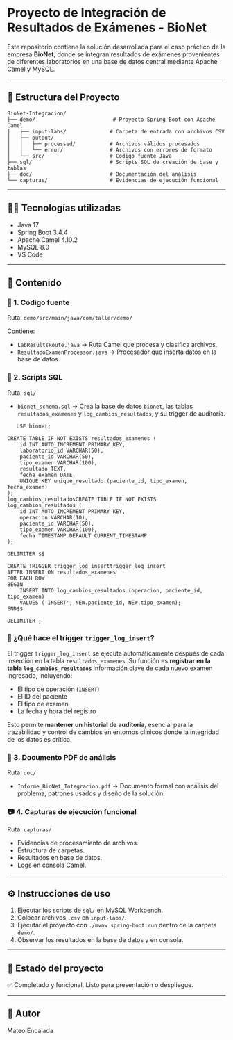 # Proyecto de Integración de Resultados de Exámenes - BioNet

Este repositorio contiene la solución desarrollada para el caso práctico de la empresa **BioNet**, donde se integran resultados de exámenes provenientes de diferentes laboratorios en una base de datos central mediante Apache Camel y MySQL.

---

## 🔗 Estructura del Proyecto

```
BioNet-Integracion/
├── demo/                         # Proyecto Spring Boot con Apache Camel
│   ├── input-labs/              # Carpeta de entrada con archivos CSV
│   ├── output/
│   │   ├── processed/           # Archivos válidos procesados
│   │   └── error/               # Archivos con errores de formato
│   └── src/                     # Código fuente Java
├── sql/                         # Scripts SQL de creación de base y tablas
├── doc/                         # Documentación del análisis
└── capturas/                    # Evidencias de ejecución funcional
```

---

## 👨‍💻 Tecnologías utilizadas
- Java 17
- Spring Boot 3.4.4
- Apache Camel 4.10.2
- MySQL 8.0
- VS Code

---

## 📄 Contenido

### 🔬 1. Código fuente
Ruta: `demo/src/main/java/com/taller/demo/`

Contiene:
- `LabResultsRoute.java` → Ruta Camel que procesa y clasifica archivos.
- `ResultadoExamenProcessor.java` → Procesador que inserta datos en la base de datos.

### 📃 2. Scripts SQL
Ruta: `sql/`

- `bionet_schema.sql` → Crea la base de datos `bionet`, las tablas `resultados_examenes` y `log_cambios_resultados`, y su trigger de auditoría.
```
   USE bionet;

CREATE TABLE IF NOT EXISTS resultados_examenes (
    id INT AUTO_INCREMENT PRIMARY KEY,
    laboratorio_id VARCHAR(50),
    paciente_id VARCHAR(50),
    tipo_examen VARCHAR(100),
    resultado TEXT,
    fecha_examen DATE,
    UNIQUE KEY unique_resultado (paciente_id, tipo_examen, fecha_examen)
);
log_cambios_resultadosCREATE TABLE IF NOT EXISTS log_cambios_resultados (
    id INT AUTO_INCREMENT PRIMARY KEY,
    operacion VARCHAR(10),
    paciente_id VARCHAR(50),
    tipo_examen VARCHAR(100),
    fecha TIMESTAMP DEFAULT CURRENT_TIMESTAMP
);

DELIMITER $$

CREATE TRIGGER trigger_log_inserttrigger_log_insert
AFTER INSERT ON resultados_examenes
FOR EACH ROW
BEGIN
    INSERT INTO log_cambios_resultados (operacion, paciente_id, tipo_examen)
    VALUES ('INSERT', NEW.paciente_id, NEW.tipo_examen);
END$$

DELIMITER ;
```
### 🧨 ¿Qué hace el trigger `trigger_log_insert`?

El trigger `trigger_log_insert` se ejecuta automáticamente después de cada inserción en la tabla `resultados_examenes`. Su función es **registrar en la tabla `log_cambios_resultados`** información clave de cada nuevo examen ingresado, incluyendo:

- El tipo de operación (`INSERT`)
- El ID del paciente
- El tipo de examen
- La fecha y hora del registro

Esto permite **mantener un historial de auditoría**, esencial para la trazabilidad y control de cambios en entornos clínicos donde la integridad de los datos es crítica.

### 📜 3. Documento PDF de análisis
Ruta: `doc/`

- `Informe_BioNet_Integracion.pdf` → Documento formal con análisis del problema, patrones usados y diseño de la solución.

### 📷 4. Capturas de ejecución funcional
Ruta: `capturas/`

- Evidencias de procesamiento de archivos.
- Estructura de carpetas.
- Resultados en base de datos.
- Logs en consola Camel.

---

## ⚙️ Instrucciones de uso

1. Ejecutar los scripts de `sql/` en MySQL Workbench.
2. Colocar archivos `.csv` en `input-labs/`.
3. Ejecutar el proyecto con `./mvnw spring-boot:run` dentro de la carpeta `demo/`.
4. Observar los resultados en la base de datos y en consola.

---

## 🎉 Estado del proyecto
✅ Completado y funcional. Listo para presentación o despliegue.

---

## 📍 Autor
Mateo Encalada
